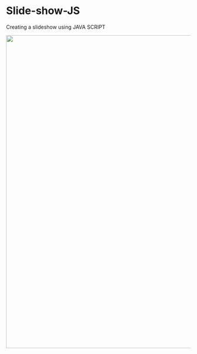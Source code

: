 # Slide-show-JS
Creating a slideshow using JAVA SCRIPT
<html >
<head>
	<script type="text/javascript">

	var slideimages = new Array() // create new array to preload images
slideimages[0] = new Image() // create new instance of image object
slideimages[0].src = "Images/Img1.jpg" // set image src property to image path, preloading image in the process
slideimages[1] = new Image()
slideimages[1].src = "Images/Img2.jpg"
slideimages[2] = new Image()
slideimages[2].src = "Images/Img3.jpg"

</script>
</head>

<body>
<img src="Images/Img1.jpg" id="slide" width=1200 height=856 />


<script type="text/javascript">

//variable that will increment through the images
var step=0

function slideit(){
 //if browser does not support the image object, exit.
 if (!document.images)
  return
 document.getElementById('slide').src = slideimages[step].src
 if (step<2)
  step++
 else
  step=0
 //call function "slideit()" every 2.5 seconds
 setTimeout("slideit()",2500)
}

slideit()

</script>
</body>
</html>
